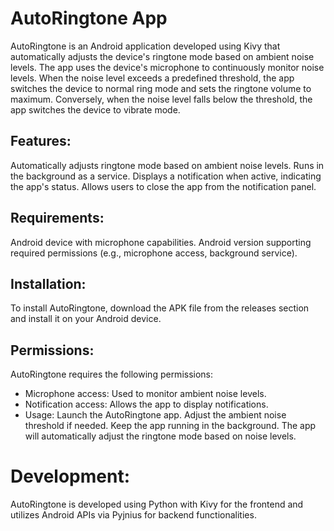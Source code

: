 # AutoRingtone App
AutoRingtone is an Android application developed using Kivy that automatically adjusts the device's ringtone mode based on ambient noise levels. The app uses the device's microphone to continuously monitor noise levels. When the noise level exceeds a predefined threshold, the app switches the device to normal ring mode and sets the ringtone volume to maximum. Conversely, when the noise level falls below the threshold, the app switches the device to vibrate mode.

## Features:
Automatically adjusts ringtone mode based on ambient noise levels.
Runs in the background as a service.
Displays a notification when active, indicating the app's status.
Allows users to close the app from the notification panel.

## Requirements:
Android device with microphone capabilities.
Android version supporting required permissions (e.g., microphone access, background service).

## Installation:
To install AutoRingtone, download the APK file from the releases section and install it on your Android device.

## Permissions:
AutoRingtone requires the following permissions:
* Microphone access: Used to monitor ambient noise levels.
* Notification access: Allows the app to display notifications.
* Usage:
    Launch the AutoRingtone app.
    Adjust the ambient noise threshold if needed.
    Keep the app running in the background.
    The app will automatically adjust the ringtone mode based on noise levels.
    
# Development:
AutoRingtone is developed using Python with Kivy for the frontend and utilizes Android APIs via Pyjnius for backend functionalities.

